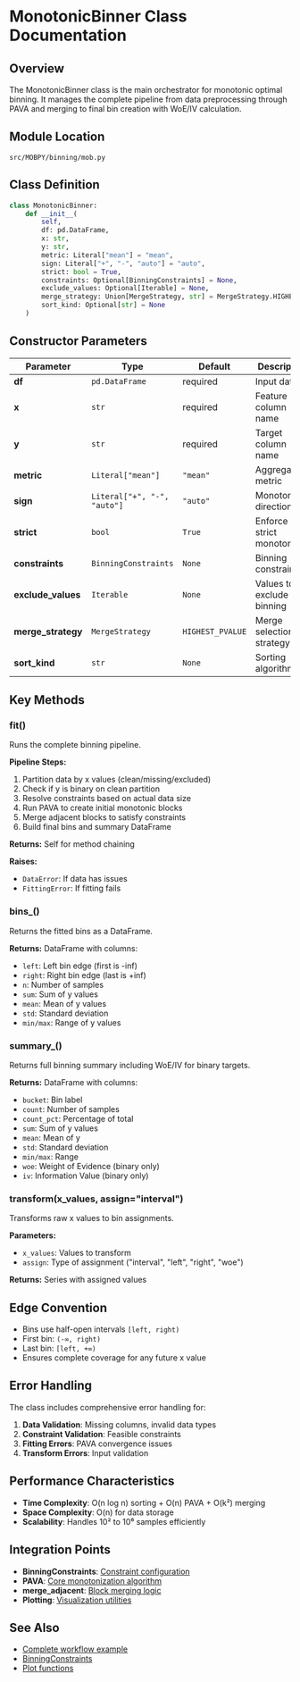 # MonotonicBinner Class Documentation

## Overview
The MonotonicBinner class is the main orchestrator for monotonic optimal binning. It manages the complete pipeline from data preprocessing through PAVA and merging to final bin creation with WoE/IV calculation.

## Module Location
`src/MOBPY/binning/mob.py`

## Class Definition

```python
class MonotonicBinner:
    def __init__(
        self,
        df: pd.DataFrame,
        x: str,
        y: str,
        metric: Literal["mean"] = "mean",
        sign: Literal["+", "-", "auto"] = "auto",
        strict: bool = True,
        constraints: Optional[BinningConstraints] = None,
        exclude_values: Optional[Iterable] = None,
        merge_strategy: Union[MergeStrategy, str] = MergeStrategy.HIGHEST_PVALUE,
        sort_kind: Optional[str] = None
    )
```

## Constructor Parameters

| Parameter | Type | Default | Description |
|-----------|------|---------|-------------|
| **df** | `pd.DataFrame` | required | Input data |
| **x** | `str` | required | Feature column name |
| **y** | `str` | required | Target column name |
| **metric** | `Literal["mean"]` | `"mean"` | Aggregation metric |
| **sign** | `Literal["+", "-", "auto"]` | `"auto"` | Monotonicity direction |
| **strict** | `bool` | `True` | Enforce strict monotonicity |
| **constraints** | `BinningConstraints` | `None` | Binning constraints |
| **exclude_values** | `Iterable` | `None` | Values to exclude from binning |
| **merge_strategy** | `MergeStrategy` | `HIGHEST_PVALUE` | Merge selection strategy |
| **sort_kind** | `str` | `None` | Sorting algorithm |

## Key Methods

### fit()
Runs the complete binning pipeline.

**Pipeline Steps:**
1. Partition data by x values (clean/missing/excluded)
2. Check if y is binary on clean partition
3. Resolve constraints based on actual data size
4. Run PAVA to create initial monotonic blocks
5. Merge adjacent blocks to satisfy constraints
6. Build final bins and summary DataFrame

**Returns:** Self for method chaining

**Raises:**
- `DataError`: If data has issues
- `FittingError`: If fitting fails

### bins_()
Returns the fitted bins as a DataFrame.

**Returns:** DataFrame with columns:
- `left`: Left bin edge (first is -inf)
- `right`: Right bin edge (last is +inf)
- `n`: Number of samples
- `sum`: Sum of y values
- `mean`: Mean of y values
- `std`: Standard deviation
- `min/max`: Range of y values

### summary_()
Returns full binning summary including WoE/IV for binary targets.

**Returns:** DataFrame with columns:
- `bucket`: Bin label
- `count`: Number of samples
- `count_pct`: Percentage of total
- `sum`: Sum of y values
- `mean`: Mean of y
- `std`: Standard deviation
- `min/max`: Range
- `woe`: Weight of Evidence (binary only)
- `iv`: Information Value (binary only)

### transform(x_values, assign="interval")
Transforms raw x values to bin assignments.

**Parameters:**
- `x_values`: Values to transform
- `assign`: Type of assignment ("interval", "left", "right", "woe")

**Returns:** Series with assigned values

## Edge Convention
- Bins use half-open intervals `[left, right)`
- First bin: `(-∞, right)` 
- Last bin: `[left, +∞)`
- Ensures complete coverage for any future x value

## Error Handling

The class includes comprehensive error handling for:
1. **Data Validation**: Missing columns, invalid data types
2. **Constraint Validation**: Feasible constraints
3. **Fitting Errors**: PAVA convergence issues
4. **Transform Errors**: Input validation

## Performance Characteristics

- **Time Complexity**: O(n log n) sorting + O(n) PAVA + O(k²) merging
- **Space Complexity**: O(n) for data storage
- **Scalability**: Handles 10² to 10⁶ samples efficiently

## Integration Points

- **BinningConstraints**: [Constraint configuration](../core/constraints.md)
- **PAVA**: [Core monotonization algorithm](../core/pava.md)
- **merge_adjacent**: [Block merging logic](../core/merge.md)
- **Plotting**: [Visualization utilities](../plot/init.md)

## See Also
- [Complete workflow example](../MOBPY-Overview.md#complete-workflow-example)
- [BinningConstraints](../core/constraints.md)
- [Plot functions](../plot/init.md)